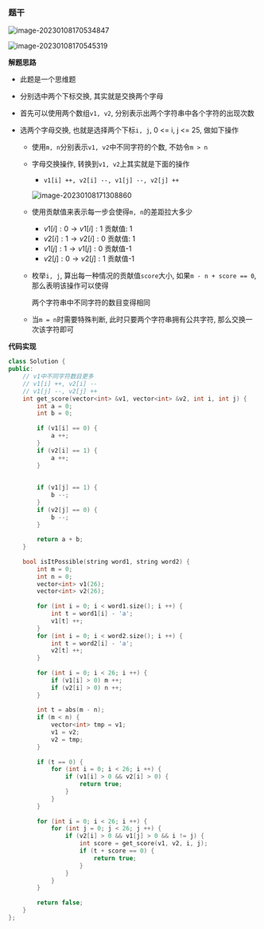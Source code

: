 ### 题干

![image-20230108170534847](http://www.cdn.liver0377.xyz/typora/202301081705067.png)

![image-20230108170545319](http://www.cdn.liver0377.xyz/typora/202301081705322.png)



**解题思路**

- 此题是一个思维题

- 分别选中两个下标交换, 其实就是交换两个字母

- 首先可以使用两个数组`v1, v2`, 分别表示出两个字符串中各个字符的出现次数

- 选两个字母交换, 也就是选择两个下标`i, j`, 0 <= i, j <= 25, 做如下操作

  - 使用`m, n`分别表示`v1, v2`中不同字符的个数, 不妨令`m > n`

  - 字母交换操作, 转换到`v1, v2`上其实就是下面的操作

    - `v1[i] ++, v2[i] --, v1[j] --, v2[j] ++`

    ![image-20230108171308860](D:/Typora/pics/image-20230108171308860.png)

  - 使用贡献值来表示每一步会使得`m, n`的差距拉大多少

    - $v1[i]: 0  \to v1[i]: 1$                               贡献值: 1
    - $v2[i]: 1 \to v2[i] : 0$                               贡献值: 1
    - $v1[j]: 1 \to v1[j]: 0$                               贡献值-1
    - $v2[j]: 0 \to v2[j]: 1$                               贡献值-1

  - 枚举`i, j`, 算出每一种情况的贡献值`score`大小, 如果`m - n + score == 0`, 那么表明该操作可以使得

    两个字符串中不同字符的数目变得相同

  - 当`m = n`时需要特殊判断, 此时只要两个字符串拥有公共字符, 那么交换一次该字符即可



**代码实现**

```cc
class Solution {
public:
    // v1中不同字符数目更多
    // v1[i] ++, v2[i] --
    // v1[j] --, v2[j] ++
    int get_score(vector<int> &v1, vector<int> &v2, int i, int j) {
        int a = 0;
        int b = 0;
        
        if (v1[i] == 0) {
            a ++;
        }
        if (v2[i] == 1) {
            a ++;
        }
        
        
        if (v1[j] == 1) {
            b --;
        } 
        if (v2[j] == 0) {
            b --;
        }
        
        return a + b;
    }
    
    bool isItPossible(string word1, string word2) {
        int m = 0;
        int n = 0;
        vector<int> v1(26);
        vector<int> v2(26);
        
        for (int i = 0; i < word1.size(); i ++) {
            int t = word1[i] - 'a';
            v1[t] ++;
        }
        for (int i = 0; i < word2.size(); i ++) {
            int t = word2[i] - 'a';
            v2[t] ++;
        }
        
        for (int i = 0; i < 26; i ++) {
            if (v1[i] > 0) m ++;
            if (v2[i] > 0) n ++;
        }
        
        int t = abs(m - n);
        if (m < n) {
            vector<int> tmp = v1;
            v1 = v2;
            v2 = tmp;
        }
        
        if (t == 0) {
            for (int i = 0; i < 26; i ++) {
                if (v1[i] > 0 && v2[i] > 0) {
                    return true;
                }
            }
        }
        
        for (int i = 0; i < 26; i ++) {
            for (int j = 0; j < 26; j ++) {
                if (v2[i] > 0 && v1[j] > 0 && i != j) {
                    int score = get_score(v1, v2, i, j);
                    if (t + score == 0) {
                        return true;
                    }
                }
            }
        }
        
        return false;
    }
};
```

